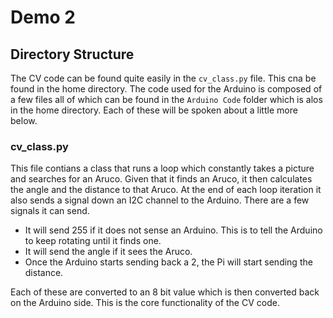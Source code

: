 # Demo 2

## Directory Structure

The CV code can be found quite easily in the `cv_class.py` file. This cna be found in the home directory. The code used for the Arduino is composed of a few files all of which can be found in the `Arduino Code` folder which is alos in the home directory. Each of these will be spoken about a little more below.

### cv_class.py

This file contians a class that runs a loop which constantly takes a picture and searches for an Aruco. Given that it finds an Aruco, it then calculates the angle and the distance to that Aruco. At the end of each loop iteration it also sends a signal down an I2C channel to the Arduino. There are a few signals it can send.
* It will send 255 if it does not sense an Arduino. This is to tell the Arduino to keep rotating until it finds one.
* It will send the angle if it sees the Aruco.
* Once the Arduino starts sending back a 2, the Pi will start sending the distance.

Each of these are converted to an 8 bit value which is then converted back on the Arduino side. This is the core functionality of the CV code.


